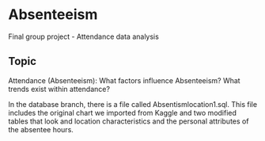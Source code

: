 # Absenteeism
Final group project - Attendance data analysis

## Topic

Attendance (Absenteeism): What factors influence Absenteeism? What trends exist within attendance?

In the database branch, there is a file called Absentismlocation1.sql. This file includes the original chart we imported from Kaggle and two modified tables that look and location characteristics and the personal attributes of the absentee hours.



